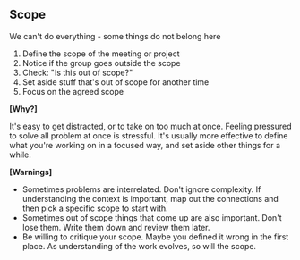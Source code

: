 ## Scope

We can't do everything - some things do not belong here

1. Define the scope of the meeting or project
2. Notice if the group goes outside the scope
3. Check: "Is this out of scope?"
4. Set aside stuff that's out of scope for another time
5. Focus on the agreed scope

**[Why?]**

It's easy to get distracted, or to take on too much at once. Feeling pressured to solve all problem at once is stressful. It's usually more effective to define what you're working on in a focused way, and set aside other things for a while.

**[Warnings]**

- Sometimes problems are interrelated. Don't ignore complexity. If understanding the context is important, map out the connections and then pick a specific scope to start with.
- Sometimes out of scope things that come up are also important. Don't lose them. Write them down and review them later.
- Be willing to critique your scope. Maybe you defined it wrong in the first place. As understanding of the work evolves, so will the scope. 
